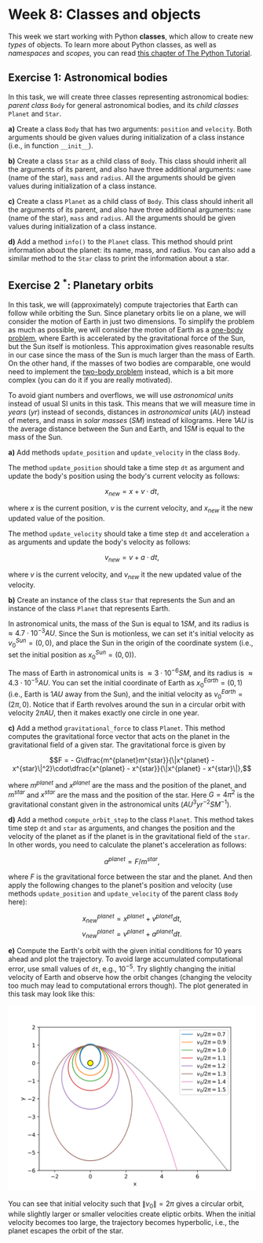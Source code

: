 # Week 8: Classes and objects


This week we start working with Python **classes**, which allow to create new *types* of objects. To learn more about Python classes, as well as *namespaces* and *scopes*, you can read [this chapter of The Python Tutorial](https://docs.python.org/3/tutorial/classes.html).

## Exercise 1: Astronomical bodies

In this task, we will create three classes representing astronomical bodies: *parent class* ```Body``` for general astronomical bodies, and its *child classes* ```Planet``` and ```Star```.

**a)** Create a class ```Body``` that has two arguments: ```position``` and ```velocity```. Both arguments should be given values during initialization of a class instance (i.e., in function ```__init__```).

**b)** Create a class ```Star``` as a child class of ```Body```. This class should inherit all the arguments of its parent, and also have three additional arguments: ```name``` (name of the star), ```mass``` and ```radius```. All the arguments should be given values during initialization of a class instance.

**c)** Create a class ```Planet``` as a child class of ```Body```. This class should inherit all the arguments of its parent, and also have three additional arguments: ```name``` (name of the star), ```mass``` and ```radius```. All the arguments should be given values during initialization of a class instance.

**d)** Add a method ```info()``` to the ```Planet``` class. This method should print information about the planet: its name, mass, and radius. You can also add a similar method to the ```Star``` class to print the information about a star.

## Exercise 2 $^*$: Planetary orbits

In this task, we will (approximately) compute trajectories that Earth can follow while orbiting the Sun. Since planetary orbits lie on a plane, we will consider the motion of Earth in just two dimensions. To simplify the problem as much as possible, we will consider the motion of Earth as a [one-body problem](https://en.wikipedia.org/wiki/Classical_central-force_problem), where Earth is accelerated by the gravitational force of the Sun, but the Sun itself is motionless. This approximation gives reasonable results in our case since the mass of the Sun is much larger than the mass of Earth. On the other hand, if the masses of two bodies are comparable, one would need to implement the [two-body problem](https://en.wikipedia.org/wiki/Two-body_problem) instead, which is a bit more complex (you can do it if you are really motivated). 

To avoid giant numbers and overflows, we will use *astronomical units* instead of usual SI units in this task. This means that we will measure time in *years* ($yr$) instead of seconds, distances in *astronomical units* ($AU$) instead of meters, and mass in *solar masses* ($SM$) instead of kilograms. Here $1 AU$ is the average distance between the Sun and Earth, and $1 SM$ is equal to the mass of the Sun.

**a)** Add methods ```update_position``` and ```update_velocity``` in the class ```Body```. 

The method ```update_position``` should take a time step ```dt``` as argument and update the body's position using the body's current velocity as follows:

$$x_{new} = x + v\cdot dt,$$

where $x$ is the current position, $v$ is the current velocity, and $x_{new}$ it the new updated value of the position. 

The method ```update_velocity``` should take a time step ```dt``` and acceleration ```a``` as arguments and update the body's velocity as follows:

$$v_{new} = v + a\cdot dt,$$

where $v$ is the current velocity, and $v_{new}$ it the new updated value of the velocity. 

**b)** Create an instance of the class ```Star``` that represents the Sun and an instance of the class ```Planet``` that represents Earth. 

In  astronomical units, the mass of the Sun is equal to $1 SM$, and its radius is $\approx 4.7\cdot 10^{-3} AU$. Since the Sun is motionless, we can set it's initial velocity as $v^{Sun}_0 =(0,0)$, and place the Sun in the origin of the coordinate system (i.e., set the initial position as $x^{Sun}_0=(0,0)$).

The mass of Earth in astronomical units is $\approx 3\cdot 10^{-6}SM$, and its radius is $\approx 4.3\cdot 10^{-5}AU$. You can set the initial coordinate of Earth as $x_0^{Earth}=(0,1)$ (i.e., Earth is $1AU$ away from the Sun), and the initial velocity as $v_0^{Earth}=(2\pi,0)$. Notice that if Earth revolves around the sun in a circular orbit with velocity $2\pi AU$, then it makes exactly one circle in one year.

**c)** Add a method ```gravitational_force``` to class ```Planet```. This method computes the gravitational force vector that acts on the planet in the gravitational field of a given star. The gravitational force is given by

$$F = - G\dfrac{m^{planet}m^{star}}{\|x^{planet} - x^{star}\|^2}\cdot\dfrac{x^{planet} - x^{star}}{\|x^{planet} - x^{star}\|},$$

where $m^{planet}$ and $x^{planet}$ are the mass and the position of the planet, and $m^{star}$ and $x^{star}$ are the mass and the position of the star. Here $G=4\pi^2$ is the gravitational constant given in the astronomical units $(AU^{3}yr^{-2}SM^{-1})$.

**d)** Add a method ```compute_orbit_step``` to the class ```Planet```. This method takes time step ```dt``` and ```star``` as arguments, and changes the position and the velocity of the planet as if the planet is in the gravitational field of the ```star```. In other words, you need to calculate the planet's acceleration as follows:

$$a^{planet} = F/m^{star},$$

where $F$ is the gravitational force between the star and the planet. And then apply the following changes to the planet's position and velocity (use methods ```update_position``` and ```update_velocity``` of the parent class ```Body``` here):

$$x^{planet}_{new} = x^{planet} + v^{planet}dt,$$
$$v^{planet}_{new} = v^{planet} + a^{planet}dt.$$

**e)** Compute the Earth's orbit with the given initial conditions for 10 years ahead and plot the trajectory. To avoid large accumulated computational error, use small values of ```dt```, e.g., $10^{-5}$. Try slightly changing the initial velocity of Earth and observe how the orbit changes (changing the velocity too much may lead to computational errors though). The plot generated in this task may look like this:

<p align="center">
  <img src="https://raw.githubusercontent.com/mselezniova/CompMath23/a80dba28d25d1e11fdfaea7f4f15a63724d538a3/images/week8/ex2.svg">
</p>

You can see that initial velocity such that $\|v_0\|=2\pi$ gives a circular orbit, while slightly larger or smaller velocities create eliptic orbits. When the initial velocity becomes too large, the trajectory becomes hyperbolic, i.e., the planet escapes the orbit of the star. 


